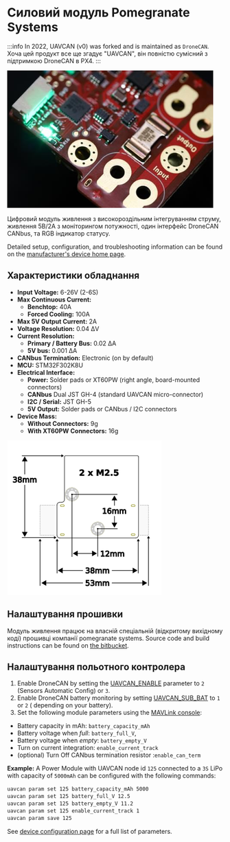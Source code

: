# Силовий модуль Pomegranate Systems

:::info
In 2022, UAVCAN (v0) was forked and is maintained as `DroneCAN`.
Хоча цей продукт все ще згадує "UAVCAN", він повністю сумісний з підтримкою DroneCAN в PX4.
:::

![Module Image](../../assets/hardware/power_module/pomegranate_systems_pm/main_image.jpg)

Цифровий модуль живлення з високороздільним інтегруванням струму, живлення 5В/2А з моніторингом потужності, один інтерфейс DroneCAN CANbus, та RGB індикатор статусу.

Detailed setup, configuration, and troubleshooting information can be found on the [manufacturer's device home page](https://p-systems.io/product/power_module).

## Характеристики обладнання

- **Input Voltage:** 6-26V \(2-6S\)
- **Max Continuous Current:**
  - **Benchtop:** 40A
  - **Forced Cooling:** 100A
- **Max 5V Output Current:** 2A
- **Voltage Resolution:** 0.04 ΔV
- **Current Resolution:**
  - **Primary / Battery Bus:** 0.02 ΔA
  - **5V bus:** 0.001 ΔA
- **CANbus Termination:** Electronic (on by default)
- **MCU:** STM32F302K8U
- **Electrical Interface:**
  - **Power:** Solder pads or XT60PW (right angle, board-mounted connectors)
  - **CANbus** Dual JST GH-4 (standard UAVCAN micro-connector)
  - **I2C / Serial:** JST GH-5
  - **5V Output:** Solder pads or CANbus / I2C connectors
- **Device Mass:**
  - **Without Connectors:** 9g
  - **With XT60PW Connectors:** 16g

![Dimensions](../../assets/hardware/power_module/pomegranate_systems_pm/mechanical.png)

## Налаштування прошивки

Модуль живлення працює на власній спеціальній (відкритому вихідному коді) прошивці компанії pomegranate systems.
Source code and build instructions can be found on [the bitbucket](https://bitbucket.org/p-systems/firmware/src/master).

## Налаштування польотного контролера

1. Enable DroneCAN by setting the [UAVCAN_ENABLE](../advanced_config/parameter_reference.md#UAVCAN_ENABLE) parameter to `2` (Sensors Automatic Config) or `3`.
2. Enable DroneCAN battery monitoring by setting [UAVCAN_SUB_BAT](../advanced_config/parameter_reference.md#UAVCAN_SUB_BAT) to `1` or `2` ( depending on your battery).
3. Set the following module parameters using the [MAVLink console](https://docs.qgroundcontrol.com/master/en/qgc-user-guide/analyze_view/mavlink_console.html):
  - Battery capacity in mAh: `battery_capacity_mAh`
  - Battery voltage when _full_: `battery_full_V`,
  - Battery voltage when _empty_: `battery_empty_V`
  - Turn on current integration: `enable_current_track`
  - (optional) Turn Off CANbus termination resistor :`enable_can_term`

**Example:** A Power Module with UAVCAN node id `125` connected to a `3S` LiPo with capacity of `5000mAh` can be configured with the following commands:

```sh
uavcan param set 125 battery_capacity_mAh 5000
uavcan param set 125 battery_full_V 12.5
uavcan param set 125 battery_empty_V 11.2
uavcan param set 125 enable_current_track 1
uavcan param save 125
```

See [device configuration page](https://p-systems.io/product/power_module/configuration) for a full list of parameters.
